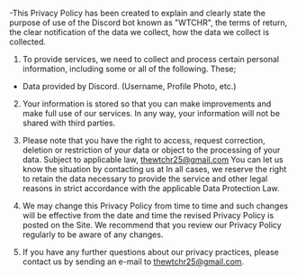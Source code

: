 -This Privacy Policy has been created to explain and clearly state the purpose of use of the Discord bot known as "WTCHR", the terms of return, the clear notification of the data we collect, how the data we collect is collected.

1. To provide services, we need to collect and process certain personal information, including some or all of the following. These;
- Data provided by Discord. (Username, Profile Photo, etc.)

2. Your information is stored so that you can make improvements and make full use of our services. In any way, your information will not be shared with third parties.

3. Please note that you have the right to access, request correction, deletion or restriction of your data or object to the processing of your data. Subject to applicable law, thewtchr25@gmail.com You can let us know the situation by contacting us at In all cases, we reserve the right to retain the data necessary to provide the service and other legal reasons in strict accordance with the applicable Data Protection Law.

4. We may change this Privacy Policy from time to time and such changes will be effective from the date and time the revised Privacy Policy is posted on the Site. We recommend that you review our Privacy Policy regularly to be aware of any changes.

5. If you have any further questions about our privacy practices, please contact us by sending an e-mail to thewtchr25@gmail.com.

